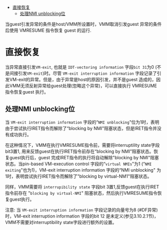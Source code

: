 
<!-- @import "[TOC]" {cmd="toc" depthFrom=1 depthTo=6 orderedList=false} -->

<!-- code_chunk_output -->

- [直接恢复](#直接恢复)
  - [处理NMI unblocking位](#处理nmi-unblocking位)

<!-- /code_chunk_output -->

当guest引发异常的条件是host/VMM所设置时，VMM取消引发guest 异常的条件后使用 VMRESUME 指令恢复 guest 的运行.

# 直接恢复

当异常直接引发`VM-exit`, 也就是 `IDT-vectoring information` 字段`bit 31`为0 (不是间接引发`VM-exit`)时。尽管 `VM-exit interruption information` 字段记录了引发VM-exit的异常。但是，由于异常是host的原因引发，并不是guest 造成的，因此VMM无须反射异常给guest处理(忽略这个异常)，可以直接执行 VMRESUME 指令恢复guest 执行。

## 处理NMI unblocking位

当 `VM-exit interruption information` 字段的“`NMI unblocking`"位为1时，表明由于尝试执行IRET指令而解除了“blocking by NMI"阻塞状态，但是IRET指令并没有成功执行。

在这种情况下，VMM在执行VMRESUME指令前，需要将interruptility state字段bit3置1, 用来反馈guest在执行IRET指令前存在“blocking by NMI”阻塞状态。恢复guest执行后，guest 完成IRET指令的执行将自动解除"blocking by NMI"阻塞状态。当pin-based VM-execution control 字段的“`virtual NMIs`"为1 (“`NMI exiting`"也为1)，VM-exit interruption information 字段的“NMI unblocking" 为1时，表明尝试执行IRET指令而解除了"blocking by virtual-NM1"阻塞状态。

同样，VMM需要将 `interrupibility state` 字段bit 3置1,反馈guest在执行IRET指令前存在 "`blocking by virtual-NMI`" 阻塞状态，然后执行VMRESUME指令恢复guest执行。

注意: 当 `VM-exit interruption information` 字段记录的向量号为8 (#DF异常)时，VM-exit interruption information 字段的bit 12 是未定义(参见3.10.2.1节)，VMM不需要对interruptibility state字段进行额外的设置。